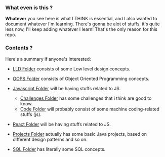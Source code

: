 ### What even is this ?

**Whatever** you see here is what I THINK is essential, and I also wanted to document whatever I'm learning. There's gonna be alot of stuffs, it's quite less now, I'll keep adding whatever I learn! That's the only reason for this repo.

### Contents ? 

Here's a summary if anyone's interested: 

- [LLD Folder](/LLD) consists of some Low level design concepts.
- [OOPS Folder](/OOPS) consists of Object Oriented Programming concepts.
- [Javascript Folder](/javascript) will be having stuffs related to JS.
  - [Challenges Folder](/javascript/challenges) has some challenges that i think are good to know.
  - [Code Folder](/javascript/code) will probably consist of some machine coding-related stuffs (js).

- [React Folder](/React) will be having stuffs related to JS.
 
- [Projects Folder](/projects) actually has some basic Java projects, based on different design patterns and so on.
- [SQL Folder](/sql) has literally some SQL concepts.
